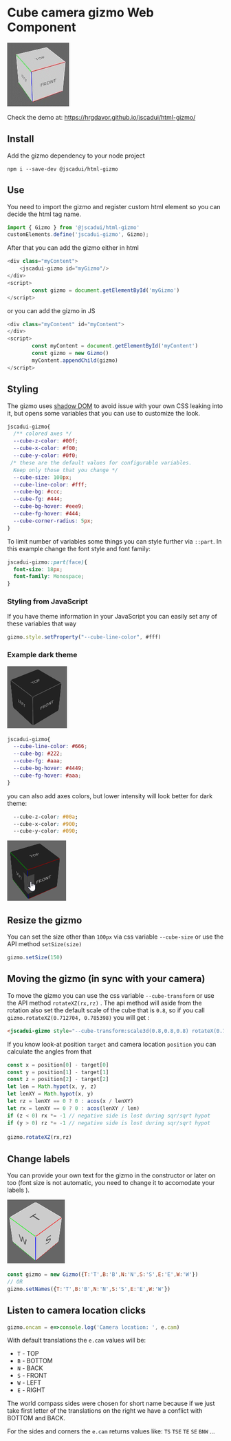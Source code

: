 # Cube camera gizmo Web Component



![gizmo in action](docs/gizmo.gif)

Check the demo at: https://hrgdavor.github.io/jscadui/html-gizmo/

## Install

Add the gizmo dependency to your node project

```shell
npm i --save-dev @jscadui/html-gizmo
```

## Use

You need to import the gizmo and register custom html element so you can decide the html tag name.

```js
import { Gizmo } from '@jscadui/html-gizmo'
customElements.define('jscadui-gizmo', Gizmo);
```

 After that you can add the gizmo either in html

```js
<div class="myContent">
    <jscadui-gizmo id="myGizmo"/>
</div>
<script>
        const gizmo = document.getElementById('myGizmo')
</script>
```

 or you can add the gizmo in JS

```js
<div class="myContent" id="myContent">
</div>
<script>
        const myContent = document.getElementById('myContent')
        const gizmo = new Gizmo()
        myContent.appendChild(gizmo)
</script>
```

## Styling

The gizmo uses [shadow DOM](https://developer.mozilla.org/en-US/docs/Web/Web_Components/Using_shadow_DOM) to avoid issue with your own CSS leaking into it, but opens some variables that you can use to customize the look.

```css
jscadui-gizmo{
  /** colored axes */
  --cube-z-color: #00f;
  --cube-x-color: #f00;
  --cube-y-color: #0f0;
 /* these are the default values for configurable variables. 
  Keep only those that you change */
  --cube-size: 100px;
  --cube-line-color: #fff;
  --cube-bg: #ccc;
  --cube-fg: #444;
  --cube-bg-hover: #eee9;
  --cube-fg-hover: #444;
  --cube-corner-radius: 5px;
}
```

To limit number of variables some things you can style further via `::part`. In this example change the font style and font family:

```css
jscadui-gizmo::part(face){
  font-size: 18px;
  font-family: Monospace;
}
```

### Styling from JavaScript

If you have theme information in your JavaScript you can easily set any of these variables that way

```js
gizmo.style.setProperty("--cube-line-color", #fff)
```

### Example dark theme

![dark theme](docs/dark2.png)

```css
jscadui-gizmo{
  --cube-line-color: #666;
  --cube-bg: #222;
  --cube-fg: #aaa;
  --cube-bg-hover: #4449;
  --cube-fg-hover: #aaa;
}
```

you can also add axes colors, but lower intensity will look better for dark theme:

```css
  --cube-z-color: #00a;
  --cube-x-color: #900;
  --cube-y-color: #090;
```



![dark theme](docs/dark.png)



## Resize the gizmo

You can set the size other than `100px` via css variable `--cube-size` or use the API method `setSize(size)`

```js
gizmo.setSize(150)
```

## Moving the gizmo (in sync with your camera)

To move the gizmo you can use the css variable `--cube-transform` or use the API method `rotateXZ(rx,rz)` . The api method will aside from the rotation also set the default scale of the cube that is `0.8`, so if you call `gizmo.rotateXZ(0.712704, 0.785398)` you will get :

````html
<jscadui-gizmo style="--cube-transform:scale3d(0.8,0.8,0.8) rotateX(0.712704rad) rotateZ(0.785398rad);">
````

If you know look-at position `target` and camera location `position` you can calculate the angles from that

```js
const x = position[0] - target[0]
const y = position[1] - target[1]
const z = position[2] - target[2]
let len = Math.hypot(x, y, z)
let lenXY = Math.hypot(x, y)
let rz = lenXY == 0 ? 0 : acos(x / lenXY)
let rx = lenXY == 0 ? 0 : acos(lenXY / len)
if (z < 0) rx *= -1 // negative side is lost during sqr/sqrt hypot
if (y > 0) rz *= -1 // negative side is lost during sqr/sqrt hypot

gizmo.rotateXZ(rx,rz)
```

##  Change labels

You can provide your own text for the gizmo in the constructor or later on too (font size is not automatic, you need to change it to accomodate your labels ).

![custom names](docs/names.png)

```js
const gizmo = new Gizmo({T:'T',B:'B',N:'N',S:'S',E:'E',W:'W'})
// OR 
gizmo.setNames({T:'T',B:'B',N:'N',S:'S',E:'E',W:'W'})
```

## Listen to camera location clicks

```js
gizmo.oncam = e=>console.log('Camera location: ', e.cam)
```

With default translations the `e.cam` values will be:

- `T` - TOP 
- `B` - BOTTOM
- `N` - BACK
- `S` - FRONT
- `W` - LEFT
- `E` - RIGHT

The world compass sides were chosen for short name because if we just take first letter of the translations on the right we have a conflict with BOTTOM and BACK.

For the sides and corners the `e.cam` returns values like: `TS` `TSE` `TE` `SE` `BNW` ...